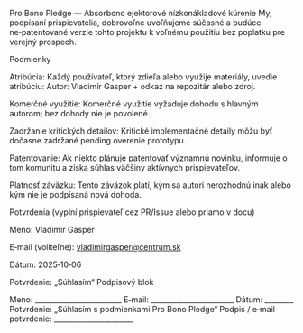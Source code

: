 Pro Bono Pledge — Absorbcno ejektorové nízkonákladové kúrenie
My, podpísaní prispievatelia, dobrovoľne uvoľňujeme súčasné a budúce ne‑patentované verzie tohto projektu k voľnému použitiu bez poplatku pre verejný prospech.

Podmienky

Atribúcia: Každý používateľ, ktorý zdieľa alebo využije materiály, uvedie atribúciu: Autor: Vladimír Gasper + odkaz na repozitár alebo zdroj.

Komerčné využitie: Komerčné využitie vyžaduje dohodu s hlavným autorom; bez dohody nie je povolené.

Zadržanie kritických detailov: Kritické implementačné detaily môžu byť dočasne zadržané pending overenie prototypu.

Patentovanie: Ak niekto plánuje patentovať významnú novinku, informuje o tom komunitu a získa súhlas väčšiny aktívnych prispievateľov.

Platnosť záväzku: Tento záväzok platí, kým sa autori nerozhodnú inak alebo kým nie je podpísaná nová dohoda.

Potvrdenia (vyplní prispievateľ cez PR/Issue alebo priamo v docu)

Meno: Vladimír Gasper

E‑mail (voliteľne): vladimirgasper@centrum.sk

Dátum: 2025‑10‑06

Potvrdenie: „Súhlasím“
Podpisový blok

Meno: ________________________ E‑mail: _______________________ Dátum: ________ Potvrdenie: „Súhlasím s podmienkami Pro Bono Pledge“ Podpis / e‑mail potvrdenie: ______________________

